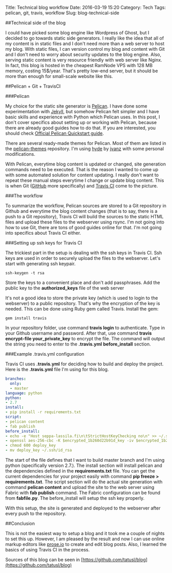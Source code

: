Title: Technical blog workflow
Date: 2016-03-19 15:20
Category: Tech
Tags: pelican, git, travis, workflow
Slug: blog-technical-side

##Technical side of the blog

I could have picked some blog engine like Wordpress of Ghost, but I decided to go towards static side generators. I really like the idea that all of my content is in static files and I don't need more than a web server to host my blog. With static files, I can version control my blog and content with Git and I don't need to worry about security updates to the blog engine. Also, serving static content is very resource friendly with web server like Nginx. In fact, this blog is hosted in the cheapest RamNode VPS with 128 MB memory, costing 15$/year. That's pretty low-end server, but it should be more than enough for small-scale website like this.

##Pelican + Git + TravisCI

###Pelican

My choice for the static site generator is [Pelican](http://getpelican.com). I have done some experimentation with [Jekyll](https://jekyllrb.com/), but somehow Pelican felt simpler and I have basic skills and experience with Python which Pelican uses. In this post, I don't cover specifics about setting up or working with Pelican, because there are already good guides how to do that. If you are interested, you should check [Official Pelican Quickstart guide](http://docs.getpelican.com/en/3.6.3/quickstart.html).

There are several ready-made themes for Pelican. Most of them are listed in the [pelican-themes](https://github.com/getpelican/pelican-themes) repository. I'm using [hyde](https://github.com/jvanz/pelican-hyde) by [jvanz](https://github.com/jvanz) with some personal modifications.

With Pelican, everytime blog content is updated or changed, site generation commands need to be executed. That is the reason I wanted to come up with some automated solution for content updating. I really don't want to repeat these manual steps everytime I change or update blog content. This is when Git ([GitHub](https://github.com/) more specifically) and [Travis CI](https://travis-ci.org/) come to the picture.

###The workflow

To summarize the workflow, Pelican sources are stored to a Git repository in Github and everytime the blog content changes (that is to say, there is a push to a Git repository), Travis CI will build the sources to the static HTML files and upload these files to the webserver using rsync. I'm not going into how to use Git, there are tons of good guides online for that. I'm not going into specifics about Travis CI either.

###Setting up ssh keys for Travis CI

The trickiest part in the setup is dealing with the ssh keys in Travis CI. Ssh keys are used in order to securely upload the files to the webserver. Let's start with generating ssh keypair.

```
ssh-keygen -t rsa
```
Store the keys to a convenient place and don't add passphrases. Add the public key to the **authorized_keys** file of the web server

It's not a good idea to store the private key (which is used to login to the webserver) to a public repository. That's why the encryption of the key is needed. This can be done using Ruby gem called Travis. Install the gem:

```
gem install travis
```

In your repository folder, use command **travis login** to authenticate. Type in your Github username and password. After that, use command **travis encrypt-file your_private_key** to encrypt the file. The command will output the string you need to enter to the **.travis.yml** **before_install** section.

###Example .travis.yml configuration

Travis CI uses **.travis.yml** for deciding how to build and deploy the project. Here is the **.travis.yml** file I'm using for this blog.

```yml
branches:
  only:
  - master
language: python
python:
- 2.7
install:
- pip install -r requirements.txt
script:
- pelican content
- fab publish
before_install:
- echo -e "Host seppa-lassila.fi\n\tStrictHostKeyChecking no\n" >> ~/.ssh/config
- openssl aes-256-cbc -K $encrypted_1b260d22b91d_key -iv $encrypted_1b260d22b91d_iv -in deploy_key.enc -out deploy_key -d
- chmod 600 deploy_key
- mv deploy_key ~/.ssh/id_rsa
```

The start of the file defines that I want to build master branch and I'm using python (specifically version 2.7.). The install section will install pelican and the dependencies defined in the **requirements.txt** file. You can get the current dependencies for your project easily with command **pip freeze > requirements.txt**. The script section will do the actual site generation with command **pelican content** and upload the site to the web server using Fabric with **fab publish** command. The Fabric configuration can be found from **fabfile.py**. The before_install will setup the ssh key properly.

With this setup, the site is generated and deployed to the webserver after every push to the repository.

##Conclusion

This is not the easiest way to setup a blog and it took me a couple of nights to set this up. However, I am pleased by the result and now I can use online markup editors like [prose.io](http://prose.io/) to create and edit blog posts. Also, I learned the basics of using Travis CI in the process.

Sources of this blog can be seen in [https://github.com/tatusl/blog](https://github.com/tatusl/blog)


